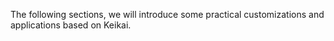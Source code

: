 The following sections, we will introduce some practical customizations
and applications based on Keikai.
